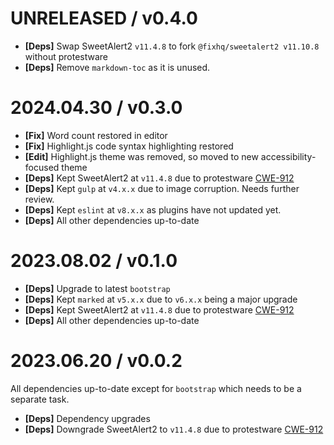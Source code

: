 
UNRELEASED / v0.4.0
====================
  * **[Deps]** Swap SweetAlert2 `v11.4.8` to fork `@fixhq/sweetalert2 v11.10.8` without protestware
  * **[Deps]** Remove `markdown-toc` as it is unused.

2024.04.30 / v0.3.0
====================
  * **[Fix]** Word count restored in editor
  * **[Fix]** Highlight.js code syntax highlighting restored
  * **[Edit]** Highlight.js theme was removed, so moved to new accessibility-focused theme
  * **[Deps]** Kept SweetAlert2 at `v11.4.8` due to protestware [CWE-912](https://github.com/advisories/GHSA-qq6h-5g6j-q3cm)
  * **[Deps]** Kept `gulp` at `v4.x.x` due to image corruption. Needs further review.
  * **[Deps]** Kept `eslint` at `v8.x.x` as plugins have not updated yet.
  * **[Deps]** All other dependencies up-to-date

2023.08.02 / v0.1.0
====================
  * **[Deps]** Upgrade to latest `bootstrap`
  * **[Deps]** Kept `marked` at `v5.x.x` due to `v6.x.x` being a major upgrade
  * **[Deps]** Kept SweetAlert2 at `v11.4.8` due to protestware [CWE-912](https://github.com/advisories/GHSA-qq6h-5g6j-q3cm)
  * **[Deps]** All other dependencies up-to-date

2023.06.20 / v0.0.2
====================
All dependencies up-to-date except for `bootstrap` which needs to be a separate task.
  * **[Deps]** Dependency upgrades
  * **[Deps]** Downgrade SweetAlert2 to `v11.4.8` due to protestware [CWE-912](https://github.com/advisories/GHSA-qq6h-5g6j-q3cm)
